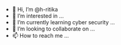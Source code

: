 - 👋 Hi, I’m @h-ritika
- 👀 I’m interested in ...
- 🌱 I’m currently learning cyber security ...
- 💞️ I’m looking to collaborate on ...
- 📫 How to reach me ...

<!---
h-ritika/h-ritika is a ✨ special ✨ repository because its `README.md` (this file) appears on your GitHub profile.
You can click the Preview link to take a look at your changes.
--->
